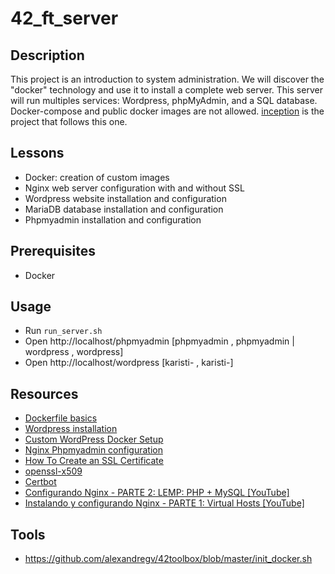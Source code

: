# 42_ft_server

## Description
This project is an introduction to system administration. We will discover the "docker" technology and use it to install a complete web server. This server will run multiples services: Wordpress, phpMyAdmin, and a SQL database. Docker-compose and public docker images are not allowed. [inception](https://github.com/karisti/42_inception "inception") is the project that follows this one.

## Lessons
- Docker: creation of custom images
- Nginx web server configuration with and without SSL
- Wordpress website installation and configuration
- MariaDB database installation and configuration
- Phpmyadmin installation and configuration

## Prerequisites
- Docker

## Usage
- Run ```run_server.sh```
- Open http://localhost/phpmyadmin [phpmyadmin , phpmyadmin | wordpress , wordpress]
- Open http://localhost/wordpress [karisti- , karisti-]

## Resources
- [Dockerfile basics](https://docs.docker.com/engine/reference/builder/ "Dockerfile basics")
- [Wordpress installation](https://kifarunix.com/install-wordpress-5-with-nginx-on-debian-10-buster/ "Wordpress installation")
- [Custom WordPress Docker Setup](https://codingwithmanny.medium.com/custom-wordpress-docker-setup-8851e98e6b8 "Custom WordPress Docker Setup")
- [Nginx Phpmyadmin configuration](https://pceuropa.net/blog/nginx-phpmyadmin-configuration-localhost/ "Nginx Phpmyadmin configuration")
- [How To Create an SSL Certificate](https://www.digitalocean.com/community/tutorials/how-to-create-an-ssl-certificate-on-nginx-for-ubuntu-14-04 "How To Create an SSL Certificate")
- [openssl-x509](https://www.openssl.org/docs/manmaster/man1/openssl-x509.html "openssl-x509")
- [Certbot](https://www.youtube.com/watch?v=206LwaD6ZBE "Certbot ")
- [Configurando Nginx - PARTE 2: LEMP: PHP + MySQL [YouTube]](https://www.youtube.com/watch?v=ZwL42zit_Eg "Configurando Nginx - PARTE 2: LEMP: PHP + MySQL [YouTube]")
- [Instalando y configurando Nginx - PARTE 1: Virtual Hosts [YouTube]](https://www.youtube.com/watch?v=_LQv96MdtCk "Instalando y configurando Nginx - PARTE 1: Virtual Hosts [YouTube]")

## Tools
- https://github.com/alexandregv/42toolbox/blob/master/init_docker.sh
